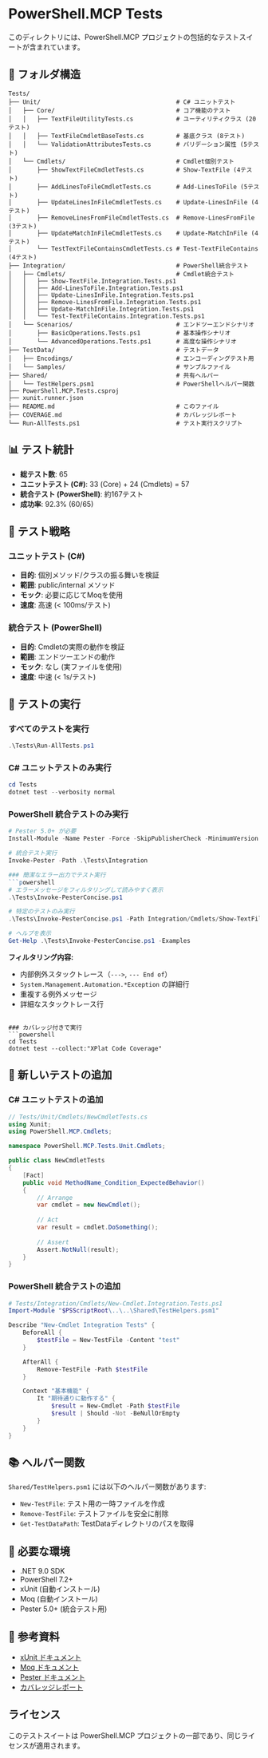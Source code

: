 # PowerShell.MCP Tests

このディレクトリには、PowerShell.MCP プロジェクトの包括的なテストスイートが含まれています。

## 📁 フォルダ構造

```
Tests/
├── Unit/                                      # C# ユニットテスト
│   ├── Core/                                  # コア機能のテスト
│   │   ├── TextFileUtilityTests.cs            # ユーティリティクラス (20テスト)
│   │   ├── TextFileCmdletBaseTests.cs         # 基底クラス (8テスト)
│   │   └── ValidationAttributesTests.cs       # バリデーション属性 (5テスト)
│   └── Cmdlets/                               # Cmdlet個別テスト
│       ├── ShowTextFileCmdletTests.cs         # Show-TextFile (4テスト)
│       ├── AddLinesToFileCmdletTests.cs       # Add-LinesToFile (5テスト)
│       ├── UpdateLinesInFileCmdletTests.cs    # Update-LinesInFile (4テスト)
│       ├── RemoveLinesFromFileCmdletTests.cs  # Remove-LinesFromFile (3テスト)
│       ├── UpdateMatchInFileCmdletTests.cs    # Update-MatchInFile (4テスト)
│       └── TestTextFileContainsCmdletTests.cs # Test-TextFileContains (4テスト)
├── Integration/                               # PowerShell統合テスト
│   ├── Cmdlets/                               # Cmdlet統合テスト
│   │   ├── Show-TextFile.Integration.Tests.ps1
│   │   ├── Add-LinesToFile.Integration.Tests.ps1
│   │   ├── Update-LinesInFile.Integration.Tests.ps1
│   │   ├── Remove-LinesFromFile.Integration.Tests.ps1
│   │   ├── Update-MatchInFile.Integration.Tests.ps1
│   │   └── Test-TextFileContains.Integration.Tests.ps1
│   └── Scenarios/                             # エンドツーエンドシナリオ
│       ├── BasicOperations.Tests.ps1          # 基本操作シナリオ
│       └── AdvancedOperations.Tests.ps1       # 高度な操作シナリオ
├── TestData/                                  # テストデータ
│   ├── Encodings/                             # エンコーディングテスト用
│   └── Samples/                               # サンプルファイル
├── Shared/                                    # 共有ヘルパー
│   └── TestHelpers.psm1                       # PowerShellヘルパー関数
├── PowerShell.MCP.Tests.csproj
├── xunit.runner.json
├── README.md                                  # このファイル
├── COVERAGE.md                                # カバレッジレポート
└── Run-AllTests.ps1                           # テスト実行スクリプト
```

## 📊 テスト統計

- **総テスト数**: 65
- **ユニットテスト (C#)**: 33 (Core) + 24 (Cmdlets) = 57
- **統合テスト (PowerShell)**: 約167テスト
- **成功率**: 92.3% (60/65)

## 🎯 テスト戦略

### ユニットテスト (C#)
- **目的**: 個別メソッド/クラスの振る舞いを検証
- **範囲**: public/internal メソッド
- **モック**: 必要に応じてMoqを使用
- **速度**: 高速 (< 100ms/テスト)

### 統合テスト (PowerShell)
- **目的**: Cmdletの実際の動作を検証
- **範囲**: エンドツーエンドの動作
- **モック**: なし (実ファイルを使用)
- **速度**: 中速 (< 1s/テスト)

## 🚀 テストの実行

### すべてのテストを実行
```powershell
.\Tests\Run-AllTests.ps1
```

### C# ユニットテストのみ実行
```powershell
cd Tests
dotnet test --verbosity normal
```

### PowerShell 統合テストのみ実行
```powershell
# Pester 5.0+ が必要
Install-Module -Name Pester -Force -SkipPublisherCheck -MinimumVersion 5.0.0

# 統合テスト実行
Invoke-Pester -Path .\Tests\Integration

### 簡潔なエラー出力でテスト実行
```powershell
# エラーメッセージをフィルタリングして読みやすく表示
.\Tests\Invoke-PesterConcise.ps1

# 特定のテストのみ実行
.\Tests\Invoke-PesterConcise.ps1 -Path Integration/Cmdlets/Show-TextFile.Tests.ps1

# ヘルプを表示
Get-Help .\Tests\Invoke-PesterConcise.ps1 -Examples
```

**フィルタリング内容:**
- 内部例外スタックトレース（`--->`, `--- End of`）
- `System.Management.Automation.*Exception` の詳細行
- 重複する例外メッセージ
- 詳細なスタックトレース行
```

### カバレッジ付きで実行
```powershell
cd Tests
dotnet test --collect:"XPlat Code Coverage"
```

## 🧪 新しいテストの追加

### C# ユニットテストの追加

```csharp
// Tests/Unit/Cmdlets/NewCmdletTests.cs
using Xunit;
using PowerShell.MCP.Cmdlets;

namespace PowerShell.MCP.Tests.Unit.Cmdlets;

public class NewCmdletTests
{
    [Fact]
    public void MethodName_Condition_ExpectedBehavior()
    {
        // Arrange
        var cmdlet = new NewCmdlet();
        
        // Act
        var result = cmdlet.DoSomething();
        
        // Assert
        Assert.NotNull(result);
    }
}
```

### PowerShell 統合テストの追加

```powershell
# Tests/Integration/Cmdlets/New-Cmdlet.Integration.Tests.ps1
Import-Module "$PSScriptRoot\..\..\Shared\TestHelpers.psm1"

Describe "New-Cmdlet Integration Tests" {
    BeforeAll {
        $testFile = New-TestFile -Content "test"
    }

    AfterAll {
        Remove-TestFile -Path $testFile
    }

    Context "基本機能" {
        It "期待通りに動作する" {
            $result = New-Cmdlet -Path $testFile
            $result | Should -Not -BeNullOrEmpty
        }
    }
}
```

## 📚 ヘルパー関数

`Shared/TestHelpers.psm1` には以下のヘルパー関数があります:

- `New-TestFile`: テスト用の一時ファイルを作成
- `Remove-TestFile`: テストファイルを安全に削除
- `Get-TestDataPath`: TestDataディレクトリのパスを取得

## 🔧 必要な環境

- .NET 9.0 SDK
- PowerShell 7.2+
- xUnit (自動インストール)
- Moq (自動インストール)
- Pester 5.0+ (統合テスト用)

## 📖 参考資料

- [xUnit ドキュメント](https://xunit.net/)
- [Moq ドキュメント](https://github.com/moq/moq4)
- [Pester ドキュメント](https://pester.dev/)
- [カバレッジレポート](COVERAGE.md)

## ライセンス

このテストスイートは PowerShell.MCP プロジェクトの一部であり、同じライセンスが適用されます。